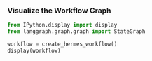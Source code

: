 ### Visualize the Workflow Graph

```python {cell}
from IPython.display import display
from langgraph.graph.graph import StateGraph

workflow = create_hermes_workflow()
display(workflow)
```